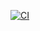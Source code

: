[![CI](https://github.com/scta-texts/yth33t/actions/workflows/validation.yml/badge.svg?branch=master)](https://github.com/scta-texts/yth33t/actions/workflows/validation.yml)